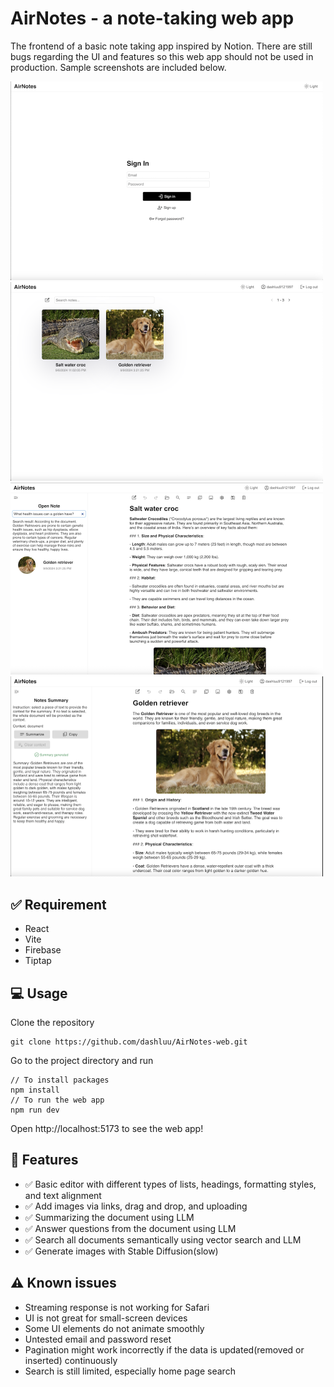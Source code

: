 # AirNotes - a note-taking web app

The frontend of a basic note taking app inspired by Notion. There are still bugs regarding the UI and features so this
web app should not be used in production. Sample screenshots are included below.

<img src="screenshots/screenshot1.png" width=500  alt="sign in page"/>

<img src="screenshots/screenshot2.png" width=500  alt="home page"/>

<img src="screenshots/screenshot3.png" width=500  alt="editor page"/>

<img src="screenshots/screenshot4.png" width=500  alt="editor page"/>

## :white_check_mark: Requirement

* React
* Vite
* Firebase
* Tiptap

## :computer: Usage

Clone the repository

```angular2html
git clone https://github.com/dashluu/AirNotes-web.git
```

Go to the project directory and run

```
// To install packages
npm install
// To run the web app
npm run dev
```

Open http://localhost:5173 to see the web app!

## :rocket: Features

- :white_check_mark: Basic editor with different types of lists, headings, formatting styles, and text alignment
- :white_check_mark: Add images via links, drag and drop, and uploading
- :white_check_mark: Summarizing the document using LLM
- :white_check_mark: Answer questions from the document using LLM
- :white_check_mark: Search all documents semantically using vector search and LLM
- :white_check_mark: Generate images with Stable Diffusion(slow)

## :warning: Known issues

* Streaming response is not working for Safari
* UI is not great for small-screen devices
* Some UI elements do not animate smoothly
* Untested email and password reset
* Pagination might work incorrectly if the data is updated(removed or inserted) continuously
* Search is still limited, especially home page search


